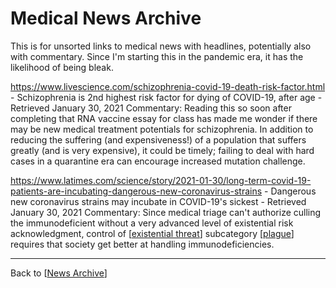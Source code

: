 # Medical News Archive

This is for unsorted links to medical news with headlines, potentially also with commentary.  Since I'm starting this in the pandemic era, it has the likelihood of being bleak.

https://www.livescience.com/schizophrenia-covid-19-death-risk-factor.html - Schizophrenia is 2nd highest risk factor for dying of COVID-19, after age - Retrieved January 30, 2021
Commentary:  Reading this so soon after completing that RNA vaccine essay for class has made me wonder if there may be new medical treatment potentials for schizophrenia.  In addition to reducing the suffering (and expensiveness!) of a population that suffers greatly (and is very expensive), it could be timely; failing to deal with hard cases in a quarantine era can encourage increased mutation challenge.

https://www.latimes.com/science/story/2021-01-30/long-term-covid-19-patients-are-incubating-dangerous-new-coronavirus-strains - Dangerous new coronavirus strains may incubate in COVID-19's sickest - Retrieved January 30, 2021
Commentary:  Since medical triage can't authorize culling the immunodeficient without a very advanced level of existential risk acknowledgment, control of [[existential threat]] subcategory [[plague]] requires that society get better at handling immunodeficiencies.

---
Back to [[News Archive]]

[//begin]: # "Autogenerated link references for markdown compatibility"
[existential threat]: existential-threat "Existential Threat"
[plague]: plague "Plague"
[News Archive]: news-archive "News Archive"
[//end]: # "Autogenerated link references"